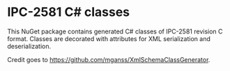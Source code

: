 # IPC-2581 C# classes
This NuGet package contains generated C# classes of IPC-2581 revision C format.
Classes are decorated with attributes for XML serialization and deserialization.

Credit goes to https://github.com/mganss/XmlSchemaClassGenerator.
